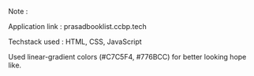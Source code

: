 Note :

Application link : prasadbooklist.ccbp.tech

Techstack used : HTML, CSS, JavaScript

Used linear-gradient colors (#C7C5F4, #776BCC) for better looking hope like.
